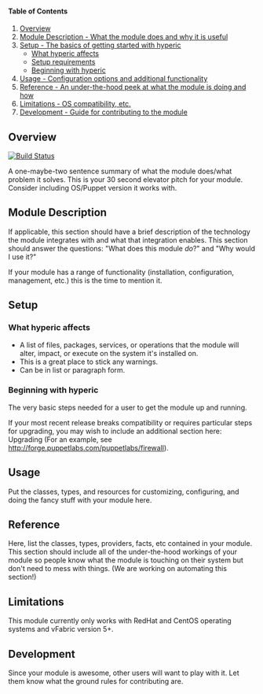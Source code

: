 #### Table of Contents

1. [Overview](#overview)
2. [Module Description - What the module does and why it is useful](#module-description)
3. [Setup - The basics of getting started with hyperic](#setup)
    * [What hyperic affects](#what-hyperic-affects)
    * [Setup requirements](#setup-requirements)
    * [Beginning with hyperic](#beginning-with-hyperic)
4. [Usage - Configuration options and additional functionality](#usage)
5. [Reference - An under-the-hood peek at what the module is doing and how](#reference)
5. [Limitations - OS compatibility, etc.](#limitations)
6. [Development - Guide for contributing to the module](#development)

## Overview
[![Build Status](https://secure.travis-ci.org/spacepants/puppet-hyperic.svg)](https://travis-ci.org/spacepants/puppet-hyperic)

A one-maybe-two sentence summary of what the module does/what problem it solves. This is your 30 second elevator pitch for your module. Consider including OS/Puppet version it works with.

## Module Description

If applicable, this section should have a brief description of the technology the module integrates with and what that integration enables. This section should answer the questions: "What does this module *do*?" and "Why would I use it?"

If your module has a range of functionality (installation, configuration, management, etc.) this is the time to mention it.

## Setup

### What hyperic affects

* A list of files, packages, services, or operations that the module will alter, impact, or execute on the system it's installed on.
* This is a great place to stick any warnings.
* Can be in list or paragraph form.

### Beginning with hyperic

The very basic steps needed for a user to get the module up and running.

If your most recent release breaks compatibility or requires particular steps for upgrading, you may wish to include an additional section here: Upgrading (For an example, see http://forge.puppetlabs.com/puppetlabs/firewall).

## Usage

Put the classes, types, and resources for customizing, configuring, and doing the fancy stuff with your module here.

## Reference

Here, list the classes, types, providers, facts, etc contained in your module. This section should include all of the under-the-hood workings of your module so people know what the module is touching on their system but don't need to mess with things. (We are working on automating this section!)

## Limitations

This module currently only works with RedHat and CentOS operating systems and vFabric version 5+.

## Development

Since your module is awesome, other users will want to play with it. Let them know what the ground rules for contributing are.

